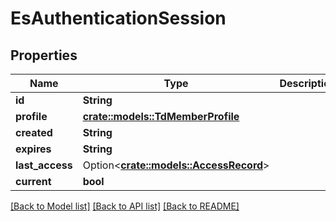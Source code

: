 # EsAuthenticationSession

## Properties

Name | Type | Description | Notes
------------ | ------------- | ------------- | -------------
**id** | **String** |  | 
**profile** | [**crate::models::TdMemberProfile**](TD_MemberProfile.md) |  | 
**created** | **String** |  | 
**expires** | **String** |  | 
**last_access** | Option<[**crate::models::AccessRecord**](AccessRecord.md)> |  | [optional]
**current** | **bool** |  | 

[[Back to Model list]](../README.md#documentation-for-models) [[Back to API list]](../README.md#documentation-for-api-endpoints) [[Back to README]](../README.md)


